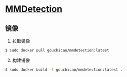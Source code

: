 # [MMDetection](https://github.com/open-mmlab/mmdetection)

## 镜像
1. 拉取镜像
```bash
$ sudo docker pull gouchicao/mmdetection:latest
```

2. 构建镜像
```bash
$ sudo docker build -t gouchicao/mmdetection:latest .
```
